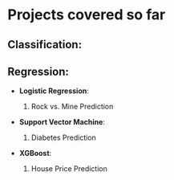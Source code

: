 # Projects covered so far

## Classification:

## Regression:

- **Logistic Regression**:
    1. Rock vs. Mine Prediction


- **Support Vector Machine**:
    1. Diabetes Prediction

- **XGBoost**:
    1. House Price Prediction